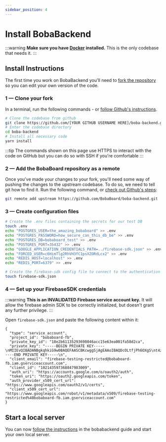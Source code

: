 ```yaml
---
sidebar_position: 4
---
```


# Install BobaBackend

:::warning
**Make sure you have [Docker](https://www.docker.com/products/docker-desktop) installed.** This is the only codebase that needs it.
:::

## Install Instructions

The first time you work on BobaBackend you'll need to [fork the repository](https://docs.github.com/en/get-started/quickstart/fork-a-repo#forking-a-repository) so you can edit your own version of the code.

### 1 — Clone your fork

In a terminal, run the following commands - or [follow Github's instructions](https://docs.github.com/en/get-started/quickstart/fork-a-repo#cloning-your-forked-repository).

```bash showLineNumbers
# Clone the codebase from github
git clone https://github.com/[YOUR GITHUB USERNAME HERE]/boba-backend.git
# Enter the codebase directory
cd boba-backend
# Install all necessary code
yarn install
```

:::tip
The commands shown on this page use HTTPS to interact with the code on GitHub but you can do so with SSH if you're comfortable
:::

### 2 — Add the BobaBoard repository as a remote

Once you've made your changes to your fork, you'll need some way of pushing the changes to the upstream codebase. To do so, we need to tell git how to find it. Run the following command, or [check out Github's steps](https://docs.github.com/en/get-started/quickstart/fork-a-repo#configuring-git-to-sync-your-fork-with-the-upstream-repository):

```bash
git remote add upstream https://github.com/BobaBoard/boba-backend.git
```

### 3 — Create configuration files

```bash
# Create the .env files containing the secrets for our test DB
touch .env
echo "POSTGRES_USER=the_amazing_bobaboard" >> .env
echo "POSTGRES_PASSWORD=how_secure_can_this_db_be" >> .env
echo "POSTGRES_DB=bobaboard_test" >> .env
echo "POSTGRES_PORT=35432" >> .env
echo "GOOGLE_APPLICATION_CREDENTIALS_PATH=../firebase-sdk.json" >> .env
echo "FORCED_USER=c6HimTlg2RhVH3fC1psXZORdLcx2" >> .env
echo "REDIS_HOST=localhost" >> .env
echo "REDIS_PORT=6379" >> .env

# Create the firebase-sdk config file to connect to the authentication service
touch firebase-sdk.json
```

### 4 — Set up your FirebaseSDK credentials

:::warning
**This is an INVALIDATED Firebase service account key.** It will allow the firebase admin SDK to be correctly initialized, but doesn't grant any further privilege.
:::

Open `firebase-sdk.json` and paste the following content within it:

```
{
  "type": "service_account",
  "project_id": "bobaboard-fb",
  "private_key_id": "18e2b61135293698046acc15e63ea001fa58d2ca",
  "private_key": "-----BEGIN PRIVATE KEY-----\nMIIEvQIBADANBgkqhkiG9w0BAQEFAASCBKcwggSjAgEAAoIBAQDcOLtfjPh6OXgS\nt4zBMiFc7bTk9mpx9r3LoyeznlQthvX2pKX6ahehWrJCrRtcgPmIlKLAzrG4dm3p\nWB0p6koF6VVY6Fjo16sOw2BKevWCk7Lhf/Dr5BV9622VykBIobKAjHDReW4P0EcK\ne77Dmk5T+bJz3hCJjN+CTxO/gbPojmFUP5MhDz/u5iihMwXZ3NLmsrjZy5EreTRD\nYcFesIiWE2mWpw4WBpJd8G0bWxt6EhdD05tca55JtPfxW5awSt6udoWx3/CfhV2R\n2kJ5yBbFKLY/lvVr4vvwu5Yxp3tNGdZpLAMTUYMz6xuCgqWteyeHS4h2e/V4ohOe\ns63hoo79AgMBAAECggEAJazfAX3QlLh4PluAjRzScF+KbxFpLI4V8ly7UhNoO1G3\niraoXqr/1+74SEftQmoeRquHHI1AAlrgeudENgOLHm/I1ikJ7OvYq/Ho61UV43z5\nQXLt+K1Qr/YzDUlIriRbsXpVYsDvf20WekipXjVr6Rny2bfIBIBBTL3SlxTNfp9r\n7XRLXQNkqssFW2sILKvlRYPy9bxWXVpBilPYVptowj1hkitKOezYd/JBX8NAej9V\nx25kBR9b29E5Xcc0ERMMGlUUGwvJE3inMchfNSy3f7X+wd8ck7Amellc/IpEFyHH\n721wes/buvqv9cNyHKOqvOE7rojH4CVW2LrJi0kRUQKBgQDx/2F0O0uza4I9yw8K\nOJUTCqqhDJLCulOgyNflZ7ATBBNGrxcfnDcS1flyNr+9dLhRK0K8vuLe3nuvCqHF\nNL1+GTGxM+T/zFlfY8bDmTFNbk3eEkiCyzRJFkEijuzQBDuMyRj5aonkCK9RC0Ua\nL3nNKBKEsk3X1eEhWHx6kxJyqwKBgQDo9sq9avPTD90zeuRtEcxROczmWm9rfgKf\nJ9pCv0u68aqQVDnjlGiySvwn33pkMnjqv2xZjsC2B9TLQMPSkn8aUXl44nJOo3Ut\n4+zucrhKGxcoXk7wmaIjCrRe3DF518IWc9bC9q1aDt2nM6tTx02g3eYqOMyFAD+l\nJNe1OSHE9wKBgQDetxVenm/GGYyNCEO4OWjhVHDCtUqgUlFC6XTg2TOP3LFM3Tlf\nyypYeHsRZVfDqhc0BKdwBBHR4VpdN2C4mRhIZDF6j3MTBGPASZiVTXi1dW3Okm8P\niKp/FS8u+fDyZOLVaAJHEYkESAXphYC8X7MuX9HjNCI2IM4IHWK6gH567wKBgHU/\ngFpE8eJQIaw/NagPRR28UXu+GEWpbfhcPmVJkfvMlWN+gIQhtW/GfZIzz42OOX0s\nSoPobOUwm9CQD/5y7LV6PACzN4SMj/VAuYZpBoeFiuouTNya9hdc09rKR7xi8rQK\nKRSGwkiJItV8E8ZekJteEvE9FPH7ZgzfthDnaC+RAoGAEQHfNQh6gsKQBIo5h1fr\nZJSa/TlfVIEnXpjl1200GsinqMGlnDAIOaTBJWQQdsxukvA9ZE5yPewkkEIaWMjN\nZOTcyWkjbEIQy9qJXSrVvolsxDWH8lH+RjD72TcnA9+bA1+qSYr9J4ubqUMt/BpA\nyCAcQzOEErHcBSIvtTzUFA8=\n-----END PRIVATE KEY-----\n",
  "client_email": "firebase-testing-restricted@bobaboard-fb.iam.gserviceaccount.com",
  "client_id": "102143597368847983009",
  "auth_uri": "https://accounts.google.com/o/oauth2/auth",
  "token_uri": "https://oauth2.googleapis.com/token",
  "auth_provider_x509_cert_url": "https://www.googleapis.com/oauth2/v1/certs",
  "client_x509_cert_url": "https://www.googleapis.com/robot/v1/metadata/x509/firebase-testing-restricted%40bobaboard-fb.iam.gserviceaccount.com"
}
```

## Start a local server

You can now [follow the instructions](/docs/engineering/boba-backend/getting-started) in the bobabackend guide and start your own local server.
